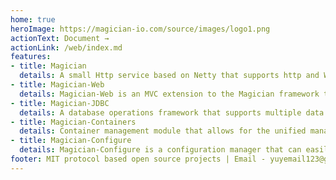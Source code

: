 ```yaml
---
home: true
heroImage: https://magician-io.com/source/images/logo1.png
actionText: Document →
actionLink: /web/index.md
features:
- title: Magician
  details: A small Http service based on Netty that supports http and WebSocket and can use annotations to declare Handler, If you want to develop an http service with netty but find it cumbersome, then Magician may help you.
- title: Magician-Web
  details: Magician-Web is an MVC extension to the Magician framework that supports controller management, interceptors, JWT, automatic parameter validation, entity receiving parameters and more.
- title: Magician-JDBC
  details: A database operations framework that supports multiple data sources, transaction management, paging queries, single table operations without SQL, complex operations can write their own SQL, support for entity parameters, support for {} and ? placeholder
- title: Magician-Containers
  details: Container management module that allows for the unified management of beans in a project, which brings two extensions, AOP and timed tasks
- title: Magician-Configure
  details: Magician-Configure is a configuration manager that can easily read configuration files from external, remote, and local(class resource directories) and cache them in key-value form in the project. When fetching configuration data, if it is not in the cache, it will automatically go to the environment variables to fetch
footer: MIT protocol based open source projects | Email - yuyemail123@gmail.com
---
```


